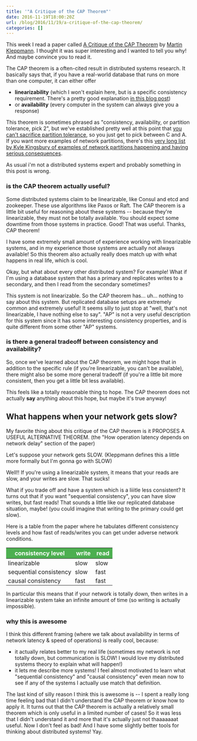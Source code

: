 ```yaml
---
title: '"A Critique of the CAP Theorem"'
date: 2016-11-19T18:00:20Z
url: /blog/2016/11/19/a-critique-of-the-cap-theorem/
categories: []
---
```


This week I read a paper called [A Critique of the CAP Theorem](https://arxiv.org/abs/1509.05393) by 
[Martin Kleppmann](https://martin.kleppmann.com/). I thought it was
super interesting and I wanted to tell you why! And maybe convince you
to read it.

The CAP theorem is a often-cited result in distributed systems research.
It basically says that, if you have a real-world database that runs on
more than one computer, it can either offer

* **linearizability** (which I won't explain here, but is a specific
  consistency requirement. There's a pretty good explanation [in this blog post](https://martin.kleppmann.com/2015/05/11/please-stop-calling-databases-cp-or-ap.html))
* or **availability** (every computer in the system can always give you a
  response)

This theorem is sometimes phrased as "consistency, availability, or partition
tolerance, pick 2", but we've established pretty well at this point that
[you can't sacrifice partition tolerance](https://codahale.com/you-cant-sacrifice-partition-tolerance/),
so you just get to pick between C and A. If you want more examples of
network partitions, there's this [very long list by Kyle Kingsbury of examples of network partitions happening and having serious consequences](https://github.com/aphyr/partitions-post).

As usual i'm not a distributed systems expert and probably something in
this post is wrong.

### is the CAP theorem actually useful?

Some distributed systems claim to be linearizable, like Consul and etcd
and zookeeper. These use algorithms like Paxos or Raft. The CAP theorem
is a little bit useful for reasoning about these systems -- because
they're linearizable, they must not be totally available. You should
expect some downtime from those systems in practice. Good! That was
useful. Thanks, CAP theorem!

I have some extremely small amount of experience working with
linearizable systems, and in my experience those systems are actually
not always available! So this theorem also actually really does match up
with what happens in real life, which is cool.

Okay, but what about every other distributed system? For example! What
if I'm using a database system that has a primary and replicates writes
to a secondary, and then I read from the secondary sometimes?

This system is not linearizable. So the CAP theorem has... uh... nothing
to say about this system. But replicated database setups are extremely
common and extremely useful! It seems silly to just stop at "well,
that's not linearizable, I have nothing else to say". "AP" is not a
very useful description for this system since it has some interesting
consistency properties, and is quite different from some other "AP"
systems.

### is there a general tradeoff between consistency and availability?

So, once we've learned about the CAP theorem, we might hope that in
addition to the specific rule (if you're linearizable, you can't be
available), there might also be some more general tradeoff (if you're a
little bit more consistent, then you get a little bit less available).

This feels like a totally reasonable thing to hope. The CAP theorem does
not actually **say** anything about this hope, but maybe it's true
anyway!

## What happens when your network gets slow?

My favorite thing about this critique of the CAP theorem is it PROPOSES
A USEFUL ALTERNATIVE THEOREM. (the "How operation latency depends on
network delay" section of the paper)

Let's suppose your network gets SLOW. (Kleppmann defines this a little
more formally but I'm gonna go with SLOW)

Well!! If you're using a linearizable system, it means that your reads
are slow, and your writes are slow. That sucks!

What if you trade off and have a system which is a liiitle less
consistent? It turns out that if you want "sequential consistency", you
can have slow writes, but fast reads! That sounds a little like our
replicated database situation, maybe! (you could imagine that writing to
the primary could get slow).

Here is a table from the paper where he tabulates different consistency
levels and how fast of reads/writes you can get under adverse network
conditions.

<style type="text/css">
th {
    background-color: #4CAF50;
    color: white;
}

td {
padding: 2px 5px ;
}

table {
margin-bottom: 10px;
}
</style>

| consistency level      | write | read |
|------------------------|-------|------|
| linearizable           | slow  | slow |
| sequential consistency | slow  | fast |
| causal consistency     | fast  | fast |


In particular this means that if your network is totally down, then
writes in a linearizable system take an infinite amount of time (so
writing is actually impossible).

### why this is awesome

I think this different framing (where we talk about availability in
terms of network latency & speed of operations) is really cool, because:

* it actually relates better to my real life (sometimes my network is
  not totally down, but communication is SLOW! I would love my
  distributed systems theory to explain what will happen!)
* it lets me describe more systems! I feel almost motivated to
  learn what "sequential consistency"  and "causal consistency" even
  mean now to see if any of the systems I actually use match that
  definition.

The last kind of silly reason I think this is awesome is -- I spent a
really long time feeling bad that I didn't understand the CAP theorem or
know how to apply it.
It turns out that the CAP theorem is actually a relatively small theorem
which is only useful in a limited number of cases! So it was less that I
didn't understand it and more that it's actually just not thaaaaaaat
useful. Now I don't feel as bad! And I have some slightly better tools
for thinking about distributed systems! Yay.
